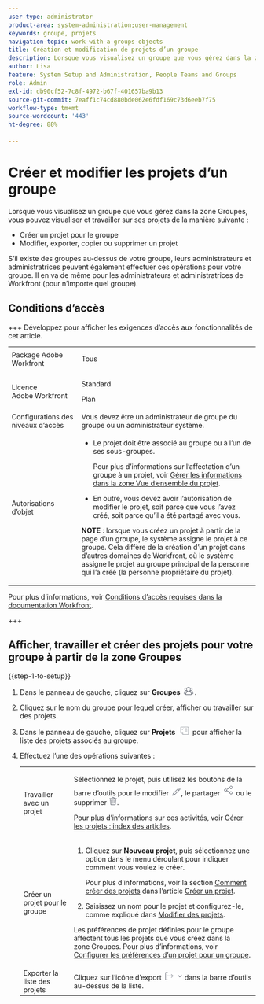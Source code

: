 ```yaml
---
user-type: administrator
product-area: system-administration;user-management
keywords: groupe, projets
navigation-topic: work-with-a-groups-objects
title: Création et modification de projets d’un groupe
description: Lorsque vous visualisez un groupe que vous gérez dans la zone Groupes, vous pouvez créer, modifier, exporter, copier et supprimer les projets du groupe.
author: Lisa
feature: System Setup and Administration, People Teams and Groups
role: Admin
exl-id: db90cf52-7c8f-4972-b67f-401657ba9b13
source-git-commit: 7eaff1c74cd880bde062e6fdf169c73d6eeb7f75
workflow-type: tm+mt
source-wordcount: '443'
ht-degree: 88%

---
```


# Créer et modifier les projets d’un groupe

Lorsque vous visualisez un groupe que vous gérez dans la zone Groupes, vous pouvez visualiser et travailler sur ses projets de la manière suivante :

* Créer un projet pour le groupe
* Modifier, exporter, copier ou supprimer un projet

S’il existe des groupes au-dessus de votre groupe, leurs administrateurs et administratrices peuvent également effectuer ces opérations pour votre groupe. Il en va de même pour les administrateurs et administratrices de Workfront (pour n’importe quel groupe).

## Conditions d’accès

+++ Développez pour afficher les exigences d’accès aux fonctionnalités de cet article.

<table style="table-layout:auto"> 
 <col> 
 <col> 
 <tbody> 
  <tr> 
   <td>Package Adobe Workfront</td> 
   <td><p>Tous</p></td> 
  </tr> 
  <tr> 
   <td>Licence Adobe Workfront</td> 
   <td><p>Standard</p>
       <p>Plan</p></td>
  </tr>
  <tr>
   <td>Configurations des niveaux d’accès</td> 
   <td>Vous devez être un administrateur de groupe du groupe ou un administrateur système.</td>
  </tr>
  <tr> 
   <td>Autorisations d’objet</td>
   <td> 
    <ul> 
     <li> <p>Le projet doit être associé au groupe ou à l’un de ses sous-groupes. </p> <p>Pour plus d’informations sur l’affectation d’un groupe à un projet, voir <a href="../../../manage-work/projects/manage-projects/understand-project-overview-area.md" class="MCXref xref">Gérer les informations dans la zone Vue d’ensemble du projet</a>.</p> </li> 
     <li> <p>En outre, vous devez avoir l’autorisation de modifier le projet, soit parce que vous l’avez créé, soit parce qu’il a été partagé avec vous.</p></li> 
    </ul>
    <p><b>NOTE</b> : lorsque vous créez un projet à partir de la page d’un groupe, le système assigne le projet à ce groupe. Cela diffère de la création d’un projet dans d’autres domaines de Workfront, où le système assigne le projet au groupe principal de la personne qui l’a créé (la personne propriétaire du projet).</p> </td>
  </tr>
 </tbody> 
</table>

Pour plus d’informations, voir [Conditions d’accès requises dans la documentation Workfront](/help/quicksilver/administration-and-setup/add-users/access-levels-and-object-permissions/access-level-requirements-in-documentation.md).

+++

## Afficher, travailler et créer des projets pour votre groupe à partir de la zone Groupes

{{step-1-to-setup}}

1. Dans le panneau de gauche, cliquez sur **Groupes** ![Groupes](assets/groups-icon.png).

1. Cliquez sur le nom du groupe pour lequel créer, afficher ou travailler sur des projets.
1. Dans le panneau de gauche, cliquez sur **Projets** ![Projets dans le menu principal](assets/projects-in-main-menu.png) pour afficher la liste des projets associés au groupe.

1. Effectuez l’une des opérations suivantes :

   <table style="table-layout:auto"> 
    <col> 
    <col> 
    <tbody> 
     <tr> 
      <td role="rowheader"> <p>Travailler avec un projet</p> </td> 
      <td> <p>Sélectionnez le projet, puis utilisez les boutons de la barre d’outils pour le modifier <img src="assets/edit-icon.png">, le partager <img src="assets/share-icon.png"> ou le supprimer <img src="assets/delete.png">.</p> <p>Pour plus d’informations sur ces activités, voir <a href="../../../manage-work/projects/manage-projects/manage-projects-overview.md" class="MCXref xref">Gérer les projets : index des articles</a>.</p> </td> 
     </tr> 
     <tr> 
      <td role="rowheader"> <p>Créer un projet pour le groupe</p> </td> 
      <td> 
       <ol> 
        <li value="1"> <p>Cliquez sur <strong>Nouveau projet</strong>, puis sélectionnez une option dans le menu déroulant pour indiquer comment vous voulez le créer. </p> <p>Pour plus d’informations, voir la section <a href="../../../manage-work/projects/create-projects/create-project.md#ways-to-create-projects" class="MCXref xref">Comment créer des projets</a> dans l’article <a href="../../../manage-work/projects/create-projects/create-project.md" class="MCXref xref">Créer un projet</a>.</p> </li> 
        <li value="2">Saisissez un nom pour le projet et configurez-le, comme expliqué dans <a href="../../../manage-work/projects/manage-projects/edit-projects.md" class="MCXref xref">Modifier des projets</a>.</li> 
       </ol> <p> Les préférences de projet définies pour le groupe affectent tous les projets que vous créez dans la zone Groupes. Pour plus d’informations, voir <a href="../../../administration-and-setup/manage-groups/create-and-manage-groups/configure-project-preferences-group.md" class="MCXref xref">Configurer les préférences d’un projet pour un groupe</a>.</p> </td> 
     </tr> 
     <tr> 
      <td role="rowheader">Exporter la liste des projets</td> 
      <td>Cliquez sur l’icône d’export <img src="assets/export.png"> dans la barre d’outils au-dessus de la liste.</td> 
     </tr> 
    </tbody> 
   </table>
